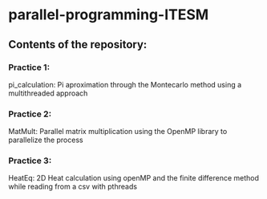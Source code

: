 # parallel-programming-ITESM

## Contents of the repository:
### Practice 1:
pi_calculation: Pi aproximation through the Montecarlo method using a multithreaded approach
### Practice 2:
MatMult: Parallel matrix multiplication using the OpenMP library to parallelize the process
### Practice 3:
HeatEq: 2D Heat calculation using openMP and the finite difference method while reading from a csv with pthreads
